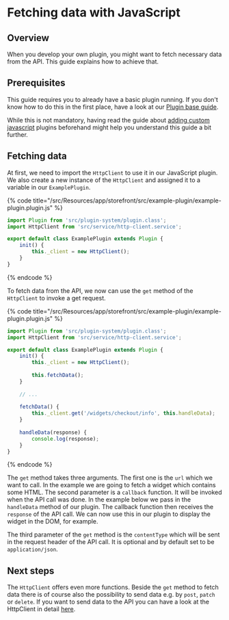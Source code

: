 # Fetching data with JavaScript

## Overview

When you develop your own plugin, you might want to fetch necessary data from the API. This guide explains how to achieve that.

## Prerequisites

This guide requires you to already have a basic plugin running. If you don't know how to do this in the first place, have a look at our [Plugin base guide](../plugin-base-guide.md).

While this is not mandatory, having read the guide about [adding custom javascript](./add-custom-javascript.md) plugins beforehand might help you understand this guide a bit further.

## Fetching data

At first, we need to import the `HttpClient` to use it in our JavaScript plugin. We also create a new instance of 
the `HttpClient` and assigned it to a variable in our `ExamplePlugin`.

{% code title="<plugin root>/src/Resources/app/storefront/src/example-plugin/example-plugin.plugin.js" %}
```javascript
import Plugin from 'src/plugin-system/plugin.class';
import HttpClient from 'src/service/http-client.service';

export default class ExamplePlugin extends Plugin {
    init() {
        this._client = new HttpClient();
    }
}
```
{% endcode %}

To fetch data from the API, we now can use the `get` method of the `HttpClient` to invoke a get request.

{% code title="<plugin root>/src/Resources/app/storefront/src/example-plugin/example-plugin.plugin.js" %}
```javascript
import Plugin from 'src/plugin-system/plugin.class';
import HttpClient from 'src/service/http-client.service';

export default class ExamplePlugin extends Plugin {
    init() {
        this._client = new HttpClient();
        
        this.fetchData();
    }
    
    // ...
    
    fetchData() {
        this._client.get('/widgets/checkout/info', this.handleData);
    }
    
    handleData(response) {
        console.log(response);
    }
}
```
{% endcode %}

The `get` method takes three arguments. The first one is the `url` which we want to call. In the example we are going 
to fetch a widget which contains some HTML. The second parameter is a `callback` function. It will be invoked when the 
API call was done. In the example below we pass in the `handleData` method of our plugin. The callback function then 
receives the `response` of the API call. We can now use this in our plugin to display the widget in the DOM, for example.

The third parameter of the `get` method is the `contentType` which will be sent in the request header of the API call.
It is optional and by default set to be `application/json`.

## Next steps

The `HttpClient` offers even more functions. Beside the `get` method to fetch data there is of course also the 
possibility to send data e.g. by `post`, `patch` or `delete`. 
If you want to send data to the API you can have a look at the HttpClient in detail [here](https://github.com/shopware/platform/blob/v6.3.4.1/src/Storefront/Resources/app/storefront/src/service/http-client.service.js).